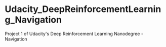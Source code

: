 # Udacity_DeepReinforcementLearning_Navigation
Project 1 of Udacity's Deep Reinforcement Learning Nanodegree - Navigation
